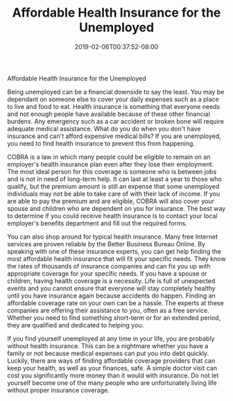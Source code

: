 ﻿---
title: "Affordable Health Insurance for the Unemployed"
date: 2019-02-06T00:37:52-08:00
description: "Text Tips for Web Success"
featured_image: "/images/Text.jpg"
tags: ["Text"]
---

Affordable Health Insurance for the Unemployed

Being unemployed can be a financial downside to say the least. You may be dependant on someone else to cover your daily expenses such as a place to live and food to eat. Health insurance is something that everyone needs and not enough people have available because of these other financial burdens. Any emergency such as a car accident or broken bone will require adequate medical assistance. What do you do when you don't have insurance and can't afford expensive medical bills? If you are unemployed, you need to find health insurance to prevent this from happening.

COBRA is a law in which many people could be eligible to remain on an employer's health insurance plan even after they lose their employment. The most ideal person for this coverage is someone who is between jobs and is not in need of long-term help. It can last at least a year to those who qualify, but the premium amount is still an expense that some unemployed individuals may not be able to take care of with their lack of income. If you are able to pay the premium and are eligible, COBRA will also cover your spouse and children who are dependent on you for insurance. The best way to determine if you could receive health insurance is to contact your local employer's benefits department and fill out the required forms.

You can also shop around for typical health insurance. Many free Internet services are proven reliable by the Better Business Bureau Online. By speaking with one of these insurance experts, you can get help finding the most affordable health insurance that will fit your specific needs. They know the rates of thousands of insurance companies and can fix you up with appropriate coverage for your specific needs. If you have a spouse or children, having health coverage is a necessity. Life is full of unexpected events and you cannot ensure that everyone will stay completely healthy until you have insurance again because accidents do happen. Finding an affordable coverage rate on your own can be a hassle. The experts at these companies are offering their assistance to you, often as a free service. Whether you need to find something short-term or for an extended period, they are qualified and dedicated to helping you.

If you find yourself unemployed at any time in your life, you are probably without health insurance. This can be a nightmare whether you have a family or not because medical expenses can put you into debt quickly. Luckily, there are ways of finding affordable coverage providers that can keep your health, as well as your finances, safe. A simple doctor visit can cost you significantly more money than it would with insurance. Do not let yourself become one of the many people who are unfortunately living life without proper insurance coverage. 

